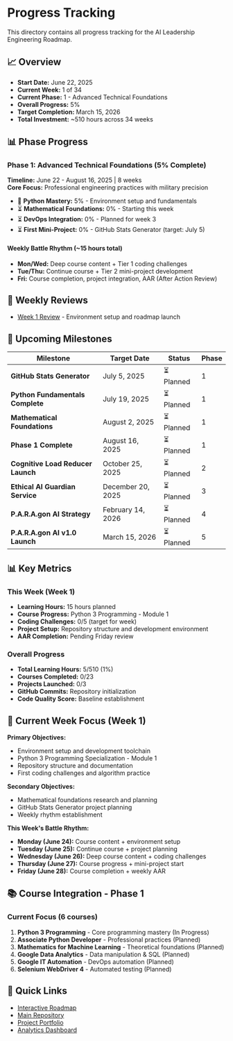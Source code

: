 # Progress Tracking

This directory contains all progress tracking for the AI Leadership Engineering Roadmap.

## 📈 Overview

- **Start Date:** June 22, 2025
- **Current Week:** 1 of 34
- **Current Phase:** 1 - Advanced Technical Foundations
- **Overall Progress:** 5%
- **Target Completion:** March 15, 2026
- **Total Investment:** ~510 hours across 34 weeks

## 📊 Phase Progress

### Phase 1: Advanced Technical Foundations (5% Complete)

**Timeline:** June 22 - August 16, 2025 | 8 weeks  
**Core Focus:** Professional engineering practices with military precision

- 🔄 **Python Mastery:** 5% - Environment setup and fundamentals
- ⏳ **Mathematical Foundations:** 0% - Starting this week
- ⏳ **DevOps Integration:** 0% - Planned for week 3
- ⏳ **First Mini-Project:** 0% - GitHub Stats Generator (target: July 5)

#### Weekly Battle Rhythm (~15 hours total)
- **Mon/Wed:** Deep course content + Tier 1 coding challenges
- **Tue/Thu:** Continue course + Tier 2 mini-project development  
- **Fri:** Course completion, project integration, AAR (After Action Review)

## 📝 Weekly Reviews

- [Week 1 Review](weekly-reviews/week-01-review.md) - Environment setup and roadmap launch

## 🎯 Upcoming Milestones

| Milestone | Target Date | Status | Phase |
|-----------|-------------|--------|-------|
| **GitHub Stats Generator** | July 5, 2025 | ⏳ Planned | 1 |
| **Python Fundamentals Complete** | July 19, 2025 | ⏳ Planned | 1 |
| **Mathematical Foundations** | August 2, 2025 | ⏳ Planned | 1 |
| **Phase 1 Complete** | August 16, 2025 | ⏳ Planned | 1 |
| **Cognitive Load Reducer Launch** | October 25, 2025 | ⏳ Planned | 2 |
| **Ethical AI Guardian Service** | December 20, 2025 | ⏳ Planned | 3 |
| **P.A.R.A.gon AI Strategy** | February 14, 2026 | ⏳ Planned | 4 |
| **P.A.R.A.gon AI v1.0 Launch** | March 15, 2026 | ⏳ Planned | 5 |

## 📊 Key Metrics

### This Week (Week 1)
- **Learning Hours:** 15 hours planned
- **Course Progress:** Python 3 Programming - Module 1
- **Coding Challenges:** 0/5 (target for week)
- **Project Setup:** Repository structure and development environment
- **AAR Completion:** Pending Friday review

### Overall Progress
- **Total Learning Hours:** 5/510 (1%)
- **Courses Completed:** 0/23
- **Projects Launched:** 0/3
- **GitHub Commits:** Repository initialization
- **Code Quality Score:** Baseline establishment

## 🚀 Current Week Focus (Week 1)

**Primary Objectives:**
- Environment setup and development toolchain
- Python 3 Programming Specialization - Module 1
- Repository structure and documentation
- First coding challenges and algorithm practice

**Secondary Objectives:**
- Mathematical foundations research and planning
- GitHub Stats Generator project planning
- Weekly rhythm establishment

**This Week's Battle Rhythm:**
- **Monday (June 24):** Course content + environment setup
- **Tuesday (June 25):** Continue course + project planning
- **Wednesday (June 26):** Deep course content + coding challenges
- **Thursday (June 27):** Course progress + mini-project start
- **Friday (June 28):** Course completion + weekly AAR

## 📚 Course Integration - Phase 1

### Current Focus (6 courses)
1. **Python 3 Programming** - Core programming mastery (In Progress)
2. **Associate Python Developer** - Professional practices (Planned)
3. **Mathematics for Machine Learning** - Theoretical foundations (Planned)
4. **Google Data Analytics** - Data manipulation & SQL (Planned)
5. **Google IT Automation** - DevOps automation (Planned)
6. **Selenium WebDriver 4** - Automated testing (Planned)

## 🔗 Quick Links

- [Interactive Roadmap](https://jamiescottcraik.github.io/ai-engineering-roadmap/)
- [Main Repository](../)
- [Project Portfolio](../projects/)
- [Analytics Dashboard](analytics.md)
